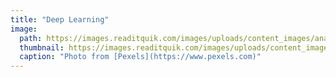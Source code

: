 ```yaml
---
title: "Deep Learning"
image: 
  path: https://images.readitquik.com/images/uploads/content_images/analyticsdeeplearning_599e7808cf05c.jpg
  thumbnail: https://images.readitquik.com/images/uploads/content_images/analyticsdeeplearning_599e7808cf05c.jpg
  caption: "Photo from [Pexels](https://www.pexels.com)"
---
```


